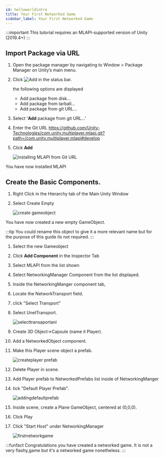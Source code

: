 ```yaml
---
id: helloworldintro
title: Your First Networked Game
sidebar_label: Your First Networked Game
---
```


:::important
This tutorial requires an MLAPI-supported version of Unity (2019.4+)
:::


## Import Package via URL

1. Open the package manager by navigating to Window > Package Manager on Unity’s main menu.
1. Click ![Add](/img/add.png) in the status bar.

    the following options are displayed

     - Add package from disk...
     - Add package from tarball...
     - Add package from git URL...

1. Select '**Add** package from git URL...'  
1. Enter the Git URL https://github.com/Unity-Technologies/com.unity.multiplayer.mlapi.git?path=/com.unity.multiplayer.mlapi#develop
1. Click **Add**
   
    ![installing MLAPI from Git URL](/img/instlling-mlapi-url.gif)

You have now installed MLAPI

## Create the Basic Components.

1. Right Click in the Hierarchy tab of the Main Unity Window
1. Select Create Empty
   
    ![create gameobject](/img/creategameobject.gif) 

You have now created a new empty GameObject.

:::tip 
You could rename this object to give it a more relevant name but for the purpose of this guide its not required.
::: 

1. Select the new Gameobject
1. Click **Add Component** in the Inspector Tab
1. Select MLAPI from the list shown
1. Select NetworkingManager Component from the list displayed.
1. Inside the NetworkingManger component tab,
1. Locate the  NetworkTransport field. 
1. click "Select Transport" 
1. Select UnetTransport.

    ![selecttransaportani](/img/selecting-transport.gif)

1. Create 3D Object->Capsule (name it Player). 
2. Add a NetworkedObject component.
3. Make this Player scene object a prefab.

    ![createplayer prefab](/img/createprefab.gif)
4. Delete Player in scene.
5. Add Player prefab to NetworkedPrefabs list inside of NetworkingManger 
6. tick "Default Player Prefab".

    ![addingdefaultprefab](/img/defaultplayerprefab.gif)
7. Inside scene, create a Plane GameObject, centered at (0,0,0).
8. Click Play
9. Click "Start Host" under NetworkingManager 

    ![firstnetworkgame](/img/firstnetworkgame.gif)

:::funfact
Congratulations you have created a networked game.  It is not a very flashy,game  but it's a networked game nonetheless.
:::